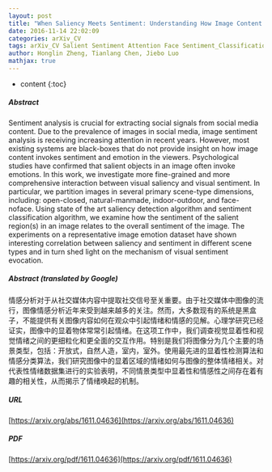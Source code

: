 ```yaml
---
layout: post
title: "When Saliency Meets Sentiment: Understanding How Image Content Invokes Emotion and Sentiment"
date: 2016-11-14 22:02:09
categories: arXiv_CV
tags: arXiv_CV Salient Sentiment Attention Face Sentiment_Classification Classification Detection Relation
author: Honglin Zheng, Tianlang Chen, Jiebo Luo
mathjax: true
---
```


* content
{:toc}

##### Abstract
Sentiment analysis is crucial for extracting social signals from social media content. Due to the prevalence of images in social media, image sentiment analysis is receiving increasing attention in recent years. However, most existing systems are black-boxes that do not provide insight on how image content invokes sentiment and emotion in the viewers. Psychological studies have confirmed that salient objects in an image often invoke emotions. In this work, we investigate more fine-grained and more comprehensive interaction between visual saliency and visual sentiment. In particular, we partition images in several primary scene-type dimensions, including: open-closed, natural-manmade, indoor-outdoor, and face-noface. Using state of the art saliency detection algorithm and sentiment classification algorithm, we examine how the sentiment of the salient region(s) in an image relates to the overall sentiment of the image. The experiments on a representative image emotion dataset have shown interesting correlation between saliency and sentiment in different scene types and in turn shed light on the mechanism of visual sentiment evocation.

##### Abstract (translated by Google)
情感分析对于从社交媒体内容中提取社交信号至关重要。由于社交媒体中图像的流行，图像情感分析近年来受到越来越多的关注。然而，大多数现有的系统是黑盒子，不能提供有关图像内容如何在观众中引起情绪和情感的见解。心理学研究已经证实，图像中的显着物体常常引起情绪。在这项工作中，我们调查视觉显着性和视觉情绪之间的更细粒化和更全面的交互作用。特别是我们将图像分为几个主要的场景类型，包括：开放式，自然人造，室内，室外。使用最先进的显着性检测算法和情感分类算法，我们研究图像中的显着区域的情绪如何与图像的整体情绪相关。对代表性情绪数据集进行的实验表明，不同情景类型中显着性和情感性之间存在着有趣的相关性，从而揭示了情绪唤起的机制。

##### URL
[https://arxiv.org/abs/1611.04636](https://arxiv.org/abs/1611.04636)

##### PDF
[https://arxiv.org/pdf/1611.04636](https://arxiv.org/pdf/1611.04636)


